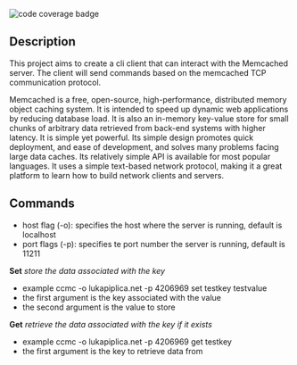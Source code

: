 ![code coverage badge](https://github.com/luka2220/memcached-cli-client/actions/workflows/ci.yaml/badge.svg)

## Description

This project aims to create a cli client that can interact with the Memcached server. The client will send commands based on the memcached TCP communication protocol.

Memcached is a free, open-source, high-performance, distributed memory object caching system. It is intended to speed up dynamic web applications by reducing database load. 
It is also an in-memory key-value store for small chunks of arbitrary data retrieved from back-end systems with higher latency. It is simple yet powerful.
Its simple design promotes quick deployment, and ease of development, and solves many problems facing large data caches. Its relatively simple API is available for most popular languages.
It uses a simple text-based network protocol, making it a great platform to learn how to build network clients and servers.

## Commands

- host flag (-o): specifies the host where the server is running, default is localhost
- port flags (-p): specifies te port number the server is running, default is 11211

**Set** _store the data associated with the key_ <br>

- example ccmc -o lukapiplica.net -p 4206969 set testkey testvalue
- the first argument is the key associated with the value
- the second argument is the value to store

**Get** _retrieve the data associated with the key if it exists_ <br>

- example ccmc -o lukapiplica.net -p 4206969 get testkey
- the first argument is the key to retrieve data from
  


